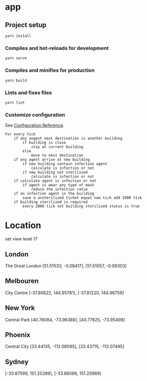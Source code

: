 # app

## Project setup

```
yarn install
```

### Compiles and hot-reloads for development

```
yarn serve
```

### Compiles and minifies for production

```
yarn build
```

### Lints and fixes files

```
yarn lint
```

### Customize configuration

See [Configuration Reference](https://cli.vuejs.org/config/).

```
For every tick
    if any angent next destination is another building
        if building is close
            stay at current building
        else
            move to next destination
    if any agent arrive at new building
        if new building contain infection agent
            calculate is infection or not
        if new building not sterilized
            calculate is infection or not
    if calculate agent is infection or not
        if agent is wear any type of mask
            reduce the infection ratio
    if an infection agent in the building
        save a unsterilized ticket equal now tick add 2000 tick
    if building sterilized is required
        every 2000 tick set building sterilized status is true

```

# Location

set view level 17

## London

The Great London
[51.51533, -0.08417],
[51.51057, -0.09303]

## Melbouren

City Centre
[-37.80622, 144.95781],
[-37.81220, 144.96759]

## New York

Central Park
[40.78084, -73.96389],
[40.77625, -73.95498]

## Phoenix

Central City
[33.44135, -112.08095],
[33.43715, -112.07495]

## Sydney
[-33.87599, 151.20289],
[-33.88086, 151.20969]